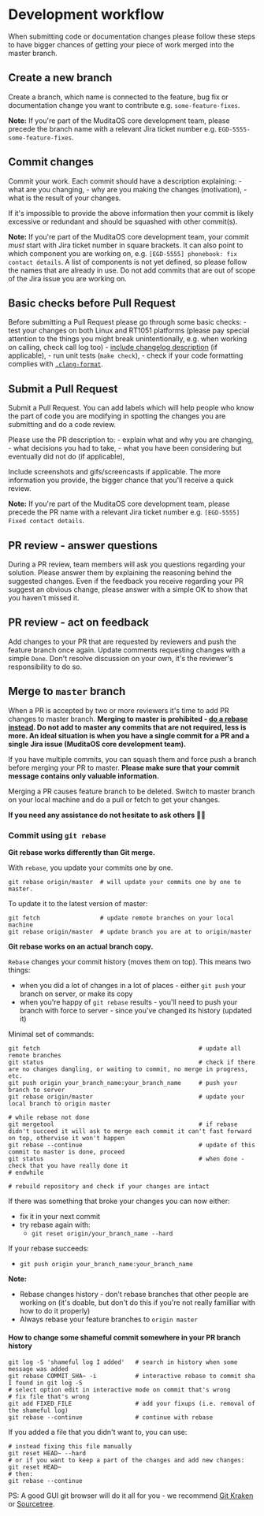 # Development workflow

When submitting code or documentation changes please follow these steps to have bigger chances of getting your piece of work merged into the master branch.

## Create a new branch

Create a branch, which name is connected to the feature, bug fix or documentation change you want to contribute e.g. `some-feature-fixes`. 

**Note:** If you're part of the MuditaOS core development team, please precede the branch name with a relevant Jira ticket number e.g. `EGD-5555-some-feature-fixes`.

## Commit changes

Commit your work. Each commit should have a description explaining:
	- what are you changing,
	- why are you making the changes (motivation),
	- what is the result of your changes.

If it's impossible to provide the above information then your commit is likely excessive or redundant and should be squashed with other commit(s).

**Note:** If you're part of the MuditaOS core development team, your commit *must* start with Jira ticket number in square brackets. It can also point to which component you are working on, e.g. `[EGD-5555] phonebook: fix contact details`. A list of components is not yet defined, so please follow the names that are already in use. Do not add commits that are out of scope of the Jira issue you are working on.

## Basic checks before Pull Request

Before submitting a Pull Request please go through some basic checks:
	- test your changes on both Linux and RT1051 platforms (please pay special attention to the things you might break unintentionally, e.g. when working on calling, check call log too)
	- [include changelog description](changelog_howto.md) (if applicable),
	- run unit tests (`make check`),
	- check if your code formatting complies with [`.clang-format`](.clang-format).

## Submit a Pull Request

Submit a Pull Request. You can add labels which will help people who know the part of code you are modifying in spotting the changes you are submitting and do a code review. 

Please use the PR description to:
	- explain what and why you are changing, 
	- what decisions you had to take, 
	- what you have been considering but eventually did not do (if applicable), 

Include screenshots and gifs/screencasts if applicable. The more information you provide, the bigger chance that you'll receive a quick review.

**Note:** If you're part of the MuditaOS core development team, please precede the PR name with a relevant Jira ticket number e.g. `[EGD-5555] Fixed contact details`.

## PR review - answer questions

During a PR review, team members will ask you questions regarding your solution. Please answer them by explaining the reasoning behind the suggested changes. Even if the feedback you receive regarding your PR suggest an obvious change, please answer with a simple OK to show that you haven't missed it.

## PR review - act on feedback

Add changes to your PR that are requested by reviewers and push the feature branch once again. Update comments requesting changes with a simple `Done`. Don't resolve discussion on your own, it's the reviewer's responsibility to do so.

## Merge to `master` branch

When a PR is accepted by two or more reviewers it's time to add PR changes to master branch. **Merging to
master is prohibited - [do a rebase instead](https://www.atlassian.com/git/tutorials/merging-vs-rebasing). Do not add to master any commits that are not required, less is more. An ideal situation is when you have a single commit for a PR and a single Jira issue (MuditaOS core development team).** 

If you have multiple commits, you can squash them and force push a branch before merging your PR to master. **Please make sure that your commit message contains only valuable information.**

Merging a PR causes feature branch to be deleted. Switch to master branch on your local machine and do a pull or fetch to get your changes.

**If you need any assistance do not hesitate to ask others 🙌🏼**

### Commit using `git rebase`

**Git rebase works differently than Git merge.**

With `rebase`, you update your commits one by one.
```
git rebase origin/master  # will update your commits one by one to master.
```

To update it to the latest version of master:
```
git fetch                 # update remote branches on your local machine
git rebase origin/master  # update branch you are at to origin/master
```

**Git rebase works on an actual branch copy.**

`Rebase` changes your commit history (moves them on top). This means two things:  
 - when you did a lot of changes in a lot of places - either `git push` your branch on server, or make its copy
 - when you're happy of `git rebase` results - you'll need to push your branch with force to server - since you've changed its history (updated it) 

Minimal set of commands:
```
git fetch                                             # update all remote branches  
git status                                            # check if there are no changes dangling, or waiting to commit, no merge in progress, etc.  
git push origin your_branch_name:your_branch_name     # push your branch to server  
git rebase origin/master                              # update your local branch to origin master  

# while rebase not done
git mergetool                                         # if rebase didn't succeed it will ask to merge each commit it can't fast forward on top, othervise it won't happen  
git rebase --continue                                 # update of this commit to master is done, proceed  
git status                                            # when done - check that you have really done it  
# endwhile

# rebuild repository and check if your changes are intact
```

If there was something that broke your changes you can now either:
* fix it in your next commit
* try rebase again with:
    * `git reset origin/your_branch_name --hard`

If your rebase succeeds:
* `git push origin your_branch_name:your_branch_name`

**Note:**
 - Rebase changes history - don't rebase branches that other people are working on (it's doable, but don't do this if you're not really familliar with how to do it properly)
 - Always rebase your feature branches to `origin master`

#### How to change some shameful commit somewhere in your PR branch history
```
git log -S 'shameful log I added'   # search in history when some message was added
git rebase COMMIT_SHA~ -i           # interactive rebase to commit sha I found in git log -S
# select option edit in interactive mode on commit that's wrong
# fix file that's wrong
git add FIXED_FILE                  # add your fixups (i.e. removal of the shameful log)
git rebase --continue               # continue with rebase
```

If you added a file that you didn't want to, you can use:
```
# instead fixing this file manually
git reset HEAD~ --hard
# or if you want to keep a part of the changes and add new changes:
git reset HEAD~
# then:
git rebase --continue
```

PS: A good GUI git browser will do it all for you - we recommend [Git Kraken](https://www.gitkraken.com/) or [Sourcetree](https://www.sourcetreeapp.com/).
